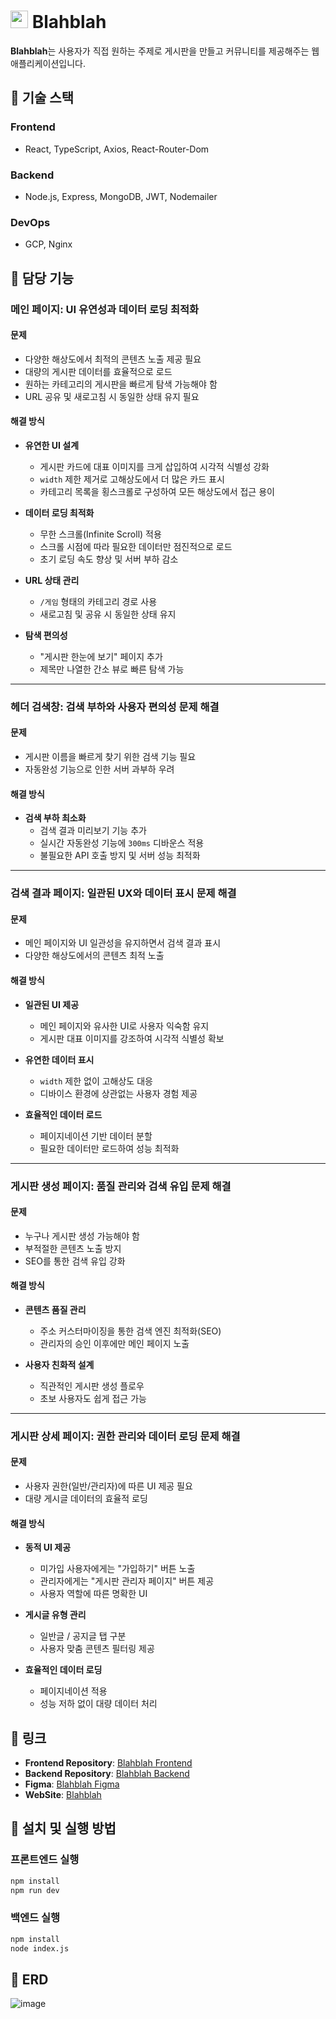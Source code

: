 # <img src="https://github.com/user-attachments/assets/3067ce67-7023-4968-b818-43a0e355e4ff" width="28" height="28"> Blahblah

**Blahblah**는 사용자가 직접 원하는 주제로 게시판을 만들고 커뮤니티를 제공해주는 웹 애플리케이션입니다.

## 🚀 기술 스택

### Frontend

- React, TypeScript, Axios, React-Router-Dom

### Backend

- Node.js, Express, MongoDB, JWT, Nodemailer

### DevOps

- GCP, Nginx

## 📌 담당 기능

### 메인 페이지: UI 유연성과 데이터 로딩 최적화

#### 문제

- 다양한 해상도에서 최적의 콘텐츠 노출 제공 필요
- 대량의 게시판 데이터를 효율적으로 로드
- 원하는 카테고리의 게시판을 빠르게 탐색 가능해야 함
- URL 공유 및 새로고침 시 동일한 상태 유지 필요

#### 해결 방식

- **유연한 UI 설계**

  - 게시판 카드에 대표 이미지를 크게 삽입하여 시각적 식별성 강화
  - `width` 제한 제거로 고해상도에서 더 많은 카드 표시
  - 카테고리 목록을 횡스크롤로 구성하여 모든 해상도에서 접근 용이

- **데이터 로딩 최적화**

  - 무한 스크롤(Infinite Scroll) 적용
  - 스크롤 시점에 따라 필요한 데이터만 점진적으로 로드
  - 초기 로딩 속도 향상 및 서버 부하 감소

- **URL 상태 관리**

  - `/게임` 형태의 카테고리 경로 사용
  - 새로고침 및 공유 시 동일한 상태 유지

- **탐색 편의성**
  - "게시판 한눈에 보기" 페이지 추가
  - 제목만 나열한 간소 뷰로 빠른 탐색 가능

---

### 헤더 검색창: 검색 부하와 사용자 편의성 문제 해결

#### 문제

- 게시판 이름을 빠르게 찾기 위한 검색 기능 필요
- 자동완성 기능으로 인한 서버 과부하 우려

#### 해결 방식

- **검색 부하 최소화**
  - 검색 결과 미리보기 기능 추가
  - 실시간 자동완성 기능에 `300ms` 디바운스 적용
  - 불필요한 API 호출 방지 및 서버 성능 최적화

---

### 검색 결과 페이지: 일관된 UX와 데이터 표시 문제 해결

#### 문제

- 메인 페이지와 UI 일관성을 유지하면서 검색 결과 표시
- 다양한 해상도에서의 콘텐츠 최적 노출

#### 해결 방식

- **일관된 UI 제공**

  - 메인 페이지와 유사한 UI로 사용자 익숙함 유지
  - 게시판 대표 이미지를 강조하여 시각적 식별성 확보

- **유연한 데이터 표시**

  - `width` 제한 없이 고해상도 대응
  - 디바이스 환경에 상관없는 사용자 경험 제공

- **효율적인 데이터 로드**
  - 페이지네이션 기반 데이터 분할
  - 필요한 데이터만 로드하여 성능 최적화

---

### 게시판 생성 페이지: 품질 관리와 검색 유입 문제 해결

#### 문제

- 누구나 게시판 생성 가능해야 함
- 부적절한 콘텐츠 노출 방지
- SEO를 통한 검색 유입 강화

#### 해결 방식

- **콘텐츠 품질 관리**

  - 주소 커스터마이징을 통한 검색 엔진 최적화(SEO)
  - 관리자의 승인 이후에만 메인 페이지 노출

- **사용자 친화적 설계**
  - 직관적인 게시판 생성 플로우
  - 초보 사용자도 쉽게 접근 가능

---

### 게시판 상세 페이지: 권한 관리와 데이터 로딩 문제 해결

#### 문제

- 사용자 권한(일반/관리자)에 따른 UI 제공 필요
- 대량 게시글 데이터의 효율적 로딩

#### 해결 방식

- **동적 UI 제공**

  - 미가입 사용자에게는 "가입하기" 버튼 노출
  - 관리자에게는 "게시판 관리자 페이지" 버튼 제공
  - 사용자 역할에 따른 명확한 UI

- **게시글 유형 관리**

  - 일반글 / 공지글 탭 구분
  - 사용자 맞춤 콘텐츠 필터링 제공

- **효율적인 데이터 로딩**
  - 페이지네이션 적용
  - 성능 저하 없이 대량 데이터 처리

## 📌 링크

- **Frontend Repository**: [Blahblah Frontend](https://github.com/cksgh5654/Blahblah-front)
- **Backend Repository**: [Blahblah Backend](https://github.com/cksgh5654/blahblah-backend)
- **Figma**: [Blahblah Figma](https://www.figma.com/design/o7aSugrh85nW04kXW5SFyz/Untitled?node-id=0-1&p=f)
- **WebSite**: [Blahblah](https://blahblah.chanhoportfolio.com)

## 📌 설치 및 실행 방법

### 프론트엔드 실행

```bash
npm install
npm run dev
```

### 백엔드 실행

```bash
npm install
node index.js
```

## 📌 ERD

![image](https://github.com/user-attachments/assets/1480918f-492d-4015-a44f-881bed17b689)
